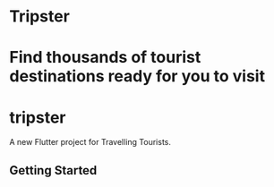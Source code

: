 # Tripster
Find thousands of tourist destinations ready for you to visit
=======
# tripster

A new Flutter project for Travelling Tourists.

## Getting Started


